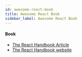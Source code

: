 ```yaml
---
id: awesome-react-book
title: Awesome React Book
sidebar_label: Awesome React Book
---
```


#### Book
- [The React Handbook Article](https://medium.freecodecamp.org/the-react-handbook-b71c27b0a795)
- [The React Handbook website](https://reacthandbook.com/)
